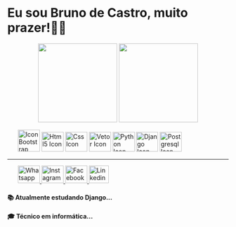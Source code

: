 <h1>Eu sou Bruno de Castro, muito prazer!👋😄</h1>
<div align="center">
  <img height="180em" src="https://github-readme-stats.vercel.app/api?username=BunoQueiroz&show_icons=true&theme=dark&include_all_commits=true&count_private=false"/>
  <img height="180em" src="https://github-readme-stats.vercel.app/api/top-langs/?username=BunoQueiroz&layout=compact&langs_count=7&theme=dark"/>
</div>
<div>
  <ul>
    <img src="https://www.svgrepo.com/show/330083/bootstrap.svg" srcset="https://www.svgrepo.com/show/330083/html5.svg 4x" width="50rem" heigth="45rem" alt="Icon Bootstrap" title="Icon Bootstrap">
    <img src="https://www.svgrepo.com/show/349402/html5.svg" width="50rem" height="45rem" srcset="https://www.svgrepo.com/show/349402/html5.svg 4x" alt="Html5 Icon" title="Html5 Icon">
    <img src="https://www.svgrepo.com/show/373535/css.svg" width="50rem" height="45rem" srcset="https://www.svgrepo.com/show/373535/css.svg 4x" alt="Css Icon" title="Css Icon">
    <img src="https://www.svgrepo.com/show/349419/javascript.svg" width="50rem" height="45rem" srcset="https://www.svgrepo.com/show/349419/javascript.svg 4x" alt="Vetor Icon" title="Vetor Icon">
    <img src="https://www.svgrepo.com/show/354238/python.svg" width="50rem" height="45rem" srcset="https://www.svgrepo.com/show/354238/python.svg 4x" alt="Python Icon" title="Python Icon">
    <img src="https://www.svgrepo.com/show/353656/django.svg" width="50rem" height="45rem" srcset="https://www.svgrepo.com/show/353656/django.svg 4x" alt="Django Icon" title="Django Icon">
    <img src="https://www.svgrepo.com/show/354200/postgresql.svg" width="50rem" height="45rem" srcset="https://www.svgrepo.com/show/354200/postgresql.svg 4x" alt="Postgresql Icon" title="Postgresql Icon">
  </ul>
</div>
<hr>
<ul>
  <a href="https://api.whatsapp.com/send?phone=5585981639630">
    <img src="https://www.svgrepo.com/show/349563/whatsapp.svg" width="50rem" height="40rem" srcset="https://www.svgrepo.com/show/349563/whatsapp.svg 4x" alt="Whatsapp Icon" title="Whatsapp Icon">
  </a>
  <a href="https://www.instagram.com/bruno.castro.q/">
    <img src="https://www.svgrepo.com/show/13639/instagram.svg" width="50rem" height="40rem" srcset="https://www.svgrepo.com/show/13639/instagram.svg 4x" alt="Instagram Icon" title="Instagram Icon">
  </a>
  <a href="https://www.facebook.com/brunodecastro.castroqueiroz/">
    <img src="https://www.svgrepo.com/show/13643/facebook.svg" width="50rem" height="40rem" srcset="https://www.svgrepo.com/show/13643/facebook.svg 4x" alt="Facebook Icon" title="Facebook Icon">
  </a>
    <a href="https://br.linkedin.com/in/bruno-de-castro-queiroz-47a911225">
        <img src="https://www.svgrepo.com/show/157006/linkedin.svg" width="45rem" height="40rem" srcset="https://www.svgrepo.com/show/157006/linkedin.svg 4x" alt="Linkedin Icon" title="Linkedin Icon">
    </a>
</ul>

<h4>📚 Atualmente estudando Django...</h4>
<h4>🎓 Técnico em informática...</h4>
